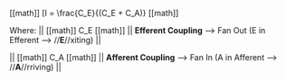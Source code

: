 [[math]]
\[I = \frac{C_E}{(C_E + C_A)}
[[math]]

Where:
||
[[math]]
C_E 
[[math]] || **Efferent Coupling** --> Fan Out (E in Efferent --> //**E**//xiting) ||

||
[[math]]
C_A
[[math]] || **Afferent Coupling** --> Fan In (A in Afferent --> //**A**//rriving) ||

